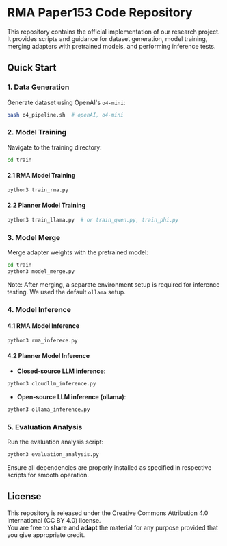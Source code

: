 # RMA Paper153 Code Repository

This repository contains the official implementation of our research project. It provides scripts and guidance for dataset generation, model training, merging adapters with pretrained models, and performing inference tests.

## Quick Start

### 1. Data Generation
Generate dataset using OpenAI's `o4-mini`:
```bash
bash o4_pipeline.sh  # openAI, o4-mini
```

### 2. Model Training
Navigate to the training directory:
```bash
cd train
```
#### 2.1 RMA Model Training
```bash
python3 train_rma.py
```

#### 2.2 Planner Model Training
```bash
python3 train_llama.py  # or train_qwen.py, train_phi.py
```

### 3. Model Merge
Merge adapter weights with the pretrained model:
```bash
cd train
python3 model_merge.py
```
Note: After merging, a separate environment setup is required for inference testing. We used the default `ollama` setup.

### 4. Model Inference

#### 4.1 RMA Model Inference
```bash
python3 rma_inferece.py
```

#### 4.2 Planner Model Inference

- **Closed-source LLM inference**:
```bash
python3 cloudllm_inference.py
```

- **Open-source LLM inference (ollama)**:
```bash
python3 ollama_inference.py
```

### 5. Evaluation Analysis
Run the evaluation analysis script:
```bash
python3 evaluation_analysis.py
```

Ensure all dependencies are properly installed as specified in respective scripts for smooth operation.
## License

This repository is released under the Creative Commons Attribution 4.0 International (CC BY 4.0) license.  
You are free to **share** and **adapt** the material for any purpose provided that you give appropriate credit.  